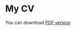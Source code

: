 # My CV

You can download [PDF version](https://raw.githubusercontent.com/menshikh-iv/Awesome-CV/master/resume-cv.pdf)
